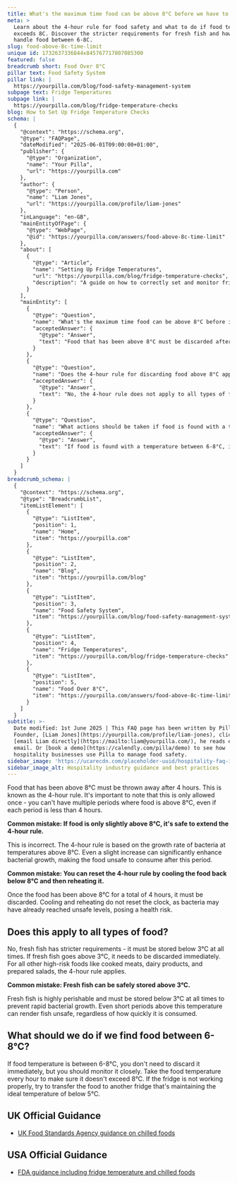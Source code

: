 ```yaml
---
title: What's the maximum time food can be above 8°C before we have to throw it away?
meta: >
  Learn about the 4-hour rule for food safety and what to do if food temperature
  exceeds 8C. Discover the stricter requirements for fresh fish and how to
  handle food between 6-8C.
slug: food-above-8c-time-limit
unique id: 1732637336844x845767717807085300
featured: false
breadcrumb short: Food Over 8°C
pillar text: Food Safety System
pillar link: |
  https://yourpilla.com/blog/food-safety-management-system
subpage text: Fridge Temperatures
subpage link: |
  https://yourpilla.com/blog/fridge-temperature-checks
blog: How to Set Up Fridge Temperature Checks
schema: |
  {
    "@context": "https://schema.org",
    "@type": "FAQPage",
    "dateModified": "2025-06-01T09:00:00+01:00",
    "publisher": {
      "@type": "Organization",
      "name": "Your Pilla",
      "url": "https://yourpilla.com"
    },
    "author": {
      "@type": "Person",
      "name": "Liam Jones",
      "url": "https://yourpilla.com/profile/liam-jones"
    },
    "inLanguage": "en-GB",
    "mainEntityOfPage": {
      "@type": "WebPage",
      "@id": "https://yourpilla.com/answers/food-above-8c-time-limit"
    },
    "about": [
      {
        "@type": "Article",
        "name": "Setting Up Fridge Temperatures",
        "url": "https://yourpilla.com/blog/fridge-temperature-checks",
        "description": "A guide on how to correctly set and monitor fridge temperatures to ensure food safety."
      }
    ],
    "mainEntity": [
      {
        "@type": "Question",
        "name": "What's the maximum time food can be above 8°C before it must be discarded?",
        "acceptedAnswer": {
          "@type": "Answer",
          "text": "Food that has been above 8°C must be discarded after 4 hours. This rule is strictly applicable only once and cannot be applied multiple times for periods under 4 hours each."
        }
      },
      {
        "@type": "Question",
        "name": "Does the 4-hour rule for discarding food above 8°C apply to all types of food?",
        "acceptedAnswer": {
          "@type": "Answer",
          "text": "No, the 4-hour rule does not apply to all types of food. For example, fresh fish requires more stringent handling and must be stored below 3°C at all times, being discarded immediately if the temperature rises above this level. For other high-risk foods such as cooked meats, dairy products, and prepared salads, the 4-hour rule applies."
        }
      },
      {
        "@type": "Question",
        "name": "What actions should be taken if food is found with a temperature between 6-8°C?",
        "acceptedAnswer": {
          "@type": "Answer",
          "text": "If food is found with a temperature between 6-8°C, it does not need to be discarded immediately, but it should be closely monitored. Regular temperature checks, ideally every hour, should be made to ensure it does not rise above 8°C. If the fridge is malfunctioning, move the food to another fridge that maintains the temperature below 5°C."
        }
      }
    ]
  }
breadcrumb_schema: |
  {
    "@context": "https://schema.org",
    "@type": "BreadcrumbList",
    "itemListElement": [
      {
        "@type": "ListItem",
        "position": 1,
        "name": "Home",
        "item": "https://yourpilla.com"
      },
      {
        "@type": "ListItem",
        "position": 2,
        "name": "Blog",
        "item": "https://yourpilla.com/blog"
      },
      {
        "@type": "ListItem",
        "position": 3,
        "name": "Food Safety System",
        "item": "https://yourpilla.com/blog/food-safety-management-system"
      },
      {
        "@type": "ListItem",
        "position": 4,
        "name": "Fridge Temperatures",
        "item": "https://yourpilla.com/blog/fridge-temperature-checks"
      },
      {
        "@type": "ListItem",
        "position": 5,
        "name": "Food Over 8°C",
        "item": "https://yourpilla.com/answers/food-above-8c-time-limit"
      }
    ]
  }
subtitle: >-
  Date modified: 1st June 2025 | This FAQ page has been written by Pilla
  Founder, [Liam Jones](https://yourpilla.com/profile/liam-jones), click to
  [email Liam directly](https://mailto:liam@yourpilla.com/), he reads every
  email. Or [book a demo](https://calendly.com/pilla/demo) to see how
  hospitality businesses use Pilla to manage food safety.
sidebar_image: 'https://ucarecdn.com/placeholder-uuid/hospitality-faq-image.jpg'
sidebar_image_alt: Hospitality industry guidance and best practices
---
```

Food that has been above 8°C must be thrown away after 4 hours. This is known as the 4-hour rule. It's important to note that this is only allowed once - you can't have multiple periods where food is above 8°C, even if each period is less than 4 hours.

**Common mistake: If food is only slightly above 8°C, it's safe to extend the 4-hour rule.**

This is incorrect. The 4-hour rule is based on the growth rate of bacteria at temperatures above 8°C. Even a slight increase can significantly enhance bacterial growth, making the food unsafe to consume after this period.

**Common mistake: You can reset the 4-hour rule by cooling the food back below 8°C and then reheating it.**

Once the food has been above 8°C for a total of 4 hours, it must be discarded. Cooling and reheating do not reset the clock, as bacteria may have already reached unsafe levels, posing a health risk.

## Does this apply to all types of food?

No, fresh fish has stricter requirements - it must be stored below 3°C at all times. If fresh fish goes above 3°C, it needs to be discarded immediately. For all other high-risk foods like cooked meats, dairy products, and prepared salads, the 4-hour rule applies.

**Common mistake: Fresh fish can be safely stored above 3°C.**

Fresh fish is highly perishable and must be stored below 3°C at all times to prevent rapid bacterial growth. Even short periods above this temperature can render fish unsafe, regardless of how quickly it is consumed.

## What should we do if we find food between 6-8°C?

If food temperature is between 6-8°C, you don't need to discard it immediately, but you should monitor it closely. Take the food temperature every hour to make sure it doesn't exceed 8°C. If the fridge is not working properly, try to transfer the food to another fridge that's maintaining the ideal temperature of below 5°C.

## UK Official Guidance

-   [UK Food Standards Agency guidance on chilled foods](https://www.food.gov.uk/safety-hygiene/how-to-chill-freeze-and-defrost-food-safely)

## USA Official Guidance

-   [FDA guidance including fridge temperature and chilled foods](https://www.fda.gov/consumers/consumer-updates/are-you-storing-food-safely)
